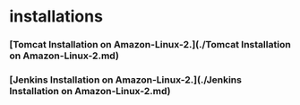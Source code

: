 # installations
### [Tomcat Installation on Amazon-Linux-2.](./Tomcat Installation on Amazon-Linux-2.md)
### [Jenkins Installation on Amazon-Linux-2.](./Jenkins Installation on Amazon-Linux-2.md)
